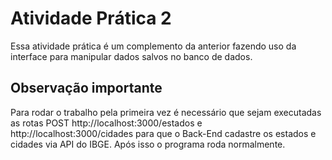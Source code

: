 # Atividade Prática 2

Essa atividade prática é um complemento da anterior fazendo uso da interface para manipular dados salvos no banco de dados.

## Observação importante

Para rodar o trabalho pela primeira vez é necessário que sejam executadas as rotas POST http://localhost:3000/estados e http://localhost:3000/cidades
para que o Back-End cadastre os estados e cidades via API do IBGE. Após isso o programa roda normalmente.

